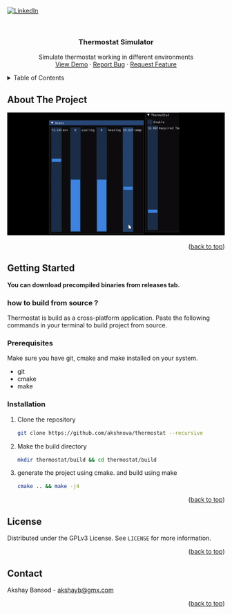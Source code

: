 <a name="readme-top"></a>

[![LinkedIn][linkedin-shield]][linkedin-url]



<!-- PROJECT LOGO -->
<br />
<div align="center">

  <h3 align="center">Thermostat Simulator</h3>

  <p align="center">
    Simulate thermostat working in different environments
    <br />
    <a href="https://github.com/akshnova/thermostat">View Demo</a>
    ·
    <a href="https://github.com/akshnova/thermostat/issues">Report Bug</a>
    ·
    <a href="https://github.com/akshnova/thermostat/issues">Request Feature</a>
  </p>
</div>



<!-- TABLE OF CONTENTS -->
<details>
  <summary>Table of Contents</summary>
  <ol>
    <li>
      <a href="#about-the-project">About The Project</a>
    </li>
    <li>
      <a href="#getting-started">Getting Started</a>
      <ul>
        <li><a href="#prerequisites">Prerequisites</a></li>
        <li><a href="#installation">Installation</a></li>
      </ul>
    </li>
  </ol>
</details>



<!-- ABOUT THE PROJECT -->
## About The Project
![](media/preview.gif)



<p align="right">(<a href="#readme-top">back to top</a>)</p>

<!-- GETTING STARTED -->
## Getting Started

**You can download precompiled binaries from releases tab.**


### how to build from source ?
Thermostat is build as a cross-platform application. Paste the following commands in your terminal to build project from source.

### Prerequisites

Make sure you have git, cmake and make installed on your system.
* git
* cmake
* make   

### Installation

1. Clone the repository
   ```sh
   git clone https://github.com/akshnova/thermostat --recursive
   ```
2. Make the build directory
   ```sh
   mkdir thermostat/build && cd thermostat/build
   ```
3. generate the project using cmake. and build using make
   ```sh
   cmake .. && make -j4
   ```



<p align="right">(<a href="#readme-top">back to top</a>)</p>


<!-- LICENSE -->
## License

Distributed under the GPLv3 License. See `LICENSE` for more information.

<p align="right">(<a href="#readme-top">back to top</a>)</p>



<!-- CONTACT -->
## Contact

Akshay Bansod  - akshayb@gmx.com

<p align="right">(<a href="#readme-top">back to top</a>)</p>


[stars-url]: https://github.com/akshnova/thermostat/stargazers
[issues-shield]: https://img.shields.io/github/issues/akshnova/thermostat?style=for-the-badge
[issues-url]: https://github.com/akshnova/thermostat/issues
[license-url]: https://github.com/akshnova/thermostat/blob/master/LICENSE
[linkedin-shield]: https://img.shields.io/badge/-LinkedIn-black.svg?style=for-the-badge&logo=linkedin&colorB=555
[linkedin-url]: https://linkedin.com/in/aksh-bansod
[product-screenshot]: images/screenshot.png
[Next.js]: https://img.shields.io/badge/next.js-000000?style=for-the-badge&logo=nextdotjs&logoColor=white
[Next-url]: https://nextjs.org/
[React.js]: https://img.shields.io/badge/React-20232A?style=for-the-badge&logo=react&logoColor=61DAFB

